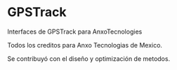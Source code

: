 # GPSTrack
Interfaces de GPSTrack para AnxoTecnologies

Todos los creditos para Anxo Tecnologias de Mexico.

Se contribuyó con el diseño y optimización de metodos.
